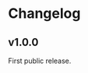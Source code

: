 <a id="Changelog"></a>Changelog
===============================

v1.0.0
------
First public release.
